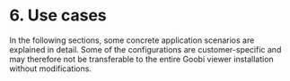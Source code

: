 # 6. Use cases

In the following sections, some concrete application scenarios are explained in detail. Some of the configurations are customer-specific and may therefore not be transferable to the entire Goobi viewer installation without modifications.

